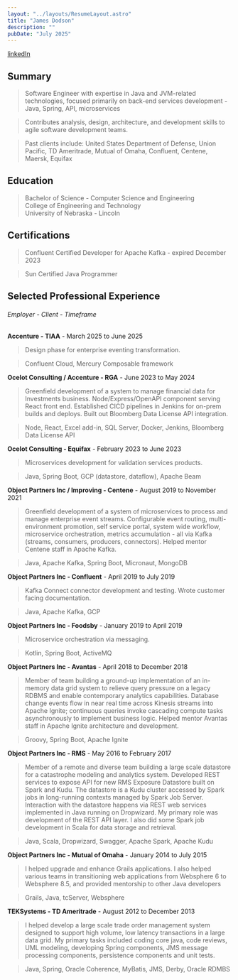 ```yaml
---
layout: "../layouts/ResumeLayout.astro"
title: "James Dodson"
description: ""
pubDate: "July 2025"
---
```


[linkedIn](https://www.linkedin.com/in/jamesdodson/)

## Summary

> Software Engineer with expertise in Java and JVM-related technologies, focused primarily on back-end services development - Java, Spring, API, microservices

> Contributes analysis, design, architecture, and development skills to agile software development teams. 

> Past clients include: United States Department of Defense, Union Pacific, TD Ameritrade, Mutual of Omaha, Confluent, Centene, Maersk, Equifax


## Education

> Bachelor of Science - Computer Science and Engineering<br/>College of Engineering and Technology<br/>University of Nebraska - Lincoln

## Certifications

> Confluent Certified Developer for Apache Kafka - expired December 2023

> Sun Certified Java Programmer

## Selected Professional Experience 
###### Employer - Client - Timeframe

**Accenture - TIAA** - March 2025 to June 2025

> Design phase for enterprise eventing transformation.

> Confluent Cloud, Mercury Composable framework

**Ocelot Consulting / Accenture - RGA** - June 2023 to May 2024

> Greenfield development of a system to manage financial data for Investments business. 
Node/Express/OpenAPI component serving React front end.
Established CICD pipelines in Jenkins for on-prem builds and deploys. Built out Bloomberg Data License API integration.

> Node, React, Excel add-in, SQL Server, Docker, Jenkins, Bloomberg Data License API

**Ocelot Consulting - Equifax** - February 2023 to June 2023

> Microservices development for validation services products.

> Java, Spring Boot, GCP (datastore, dataflow), Apache Beam

**Object Partners Inc / Improving - Centene** - August 2019 to November 2021

> Greenfield development of a system of microservices to process and manage enterprise event streams. 
Configurable event routing, multi-environment promotion, self service portal, system wide workflow, 
microservice orchestration, metrics accumulation - all via Kafka (streams, consumers, producers, connectors). 
Helped mentor Centene staff in Apache Kafka.

> Java, Apache Kafka, Spring Boot, Micronaut, MongoDB

**Object Partners Inc - Confluent** - April 2019 to July 2019

> Kafka Connect connector development and testing. Wrote customer facing documentation.

> Java, Apache Kafka, GCP

**Object Partners Inc - Foodsby** - January 2019 to April 2019

> Microservice orchestration via messaging.

> Kotlin, Spring Boot, ActiveMQ

**Object Partners Inc - Avantas** - April 2018 to December 2018

> Member of team building a ground-up implementation of an in-memory data grid system to 
relieve query pressure on a legacy RDBMS and enable contemporary analytics capabilities. Database change events 
flow in near real time across Kinesis streams into Apache Ignite; continuous queries invoke cascading compute tasks 
asynchronously to implement business logic. Helped mentor Avantas staff in Apache Ignite architecture and development.

> Groovy, Spring Boot, Apache Ignite

**Object Partners Inc - RMS** - May 2016 to February 2017

> Member of a remote and diverse team building a large scale datastore for a catastrophe modeling and analytics system. 
Developed REST services to expose API for new RMS Exposure Datastore built on Spark and Kudu. 
The datastore is a Kudu cluster accessed by Spark jobs in long-running contexts managed by Spark Job Server. 
Interaction with the datastore happens via REST web services implemented in Java running on Dropwizard. 
My primary role was development of the REST API layer. I also did some Spark job development in Scala for data storage and retrieval.

> Java, Scala, Dropwizard, Swagger, Apache Spark, Apache Kudu

**Object Partners Inc - Mutual of Omaha** - January 2014 to July 2015

> I helped upgrade and enhance Grails applications.  I also helped various teams in transitioning web applications from Websphere 6 
to Websphere 8.5, and provided mentorship to other Java developers

> Grails, Java, tcServer, Websphere

**TEKSystems - TD Ameritrade** - August 2012 to December 2013

> I helped develop a large scale trade order management system designed to support high volume, low latency transactions 
in a large data grid.  My primary tasks included coding core java, code reviews, UML modeling, developing Spring components, 
JMS message processing components, persistence components and unit tests.

> Java, Spring, Oracle Coherence, MyBatis, JMS, Derby, Oracle RDMBS
